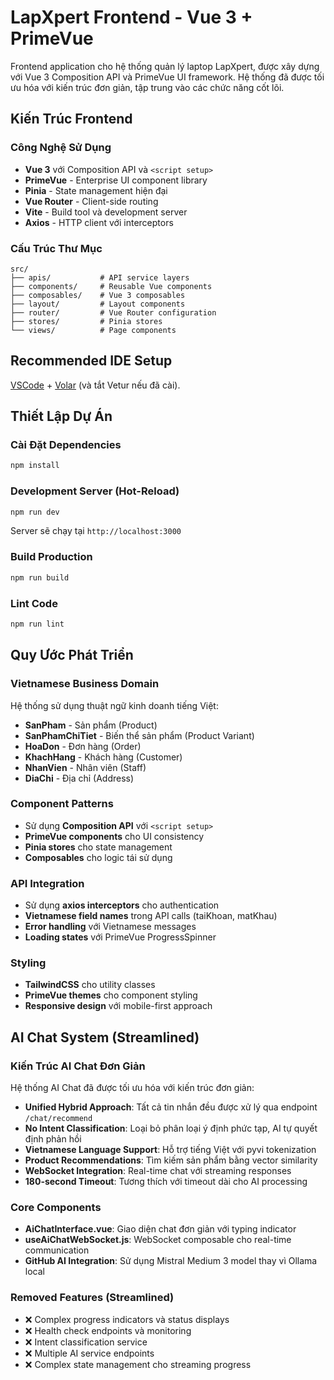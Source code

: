 # LapXpert Frontend - Vue 3 + PrimeVue

Frontend application cho hệ thống quản lý laptop LapXpert, được xây dựng với Vue 3 Composition API và PrimeVue UI framework. Hệ thống đã được tối ưu hóa với kiến trúc đơn giản, tập trung vào các chức năng cốt lõi.

## Kiến Trúc Frontend

### Công Nghệ Sử Dụng
- **Vue 3** với Composition API và `<script setup>`
- **PrimeVue** - Enterprise UI component library
- **Pinia** - State management hiện đại
- **Vue Router** - Client-side routing
- **Vite** - Build tool và development server
- **Axios** - HTTP client với interceptors

### Cấu Trúc Thư Mục
```
src/
├── apis/           # API service layers
├── components/     # Reusable Vue components
├── composables/    # Vue 3 composables
├── layout/         # Layout components
├── router/         # Vue Router configuration
├── stores/         # Pinia stores
└── views/          # Page components
```

## Recommended IDE Setup

[VSCode](https://code.visualstudio.com/) + [Volar](https://marketplace.visualstudio.com/items?itemName=Vue.volar) (và tắt Vetur nếu đã cài).

## Thiết Lập Dự Án

### Cài Đặt Dependencies
```sh
npm install
```

### Development Server (Hot-Reload)
```sh
npm run dev
```
Server sẽ chạy tại `http://localhost:3000`

### Build Production
```sh
npm run build
```

### Lint Code
```sh
npm run lint
```

## Quy Ước Phát Triển

### Vietnamese Business Domain
Hệ thống sử dụng thuật ngữ kinh doanh tiếng Việt:
- **SanPham** - Sản phẩm (Product)
- **SanPhamChiTiet** - Biến thể sản phẩm (Product Variant)
- **HoaDon** - Đơn hàng (Order)
- **KhachHang** - Khách hàng (Customer)
- **NhanVien** - Nhân viên (Staff)
- **DiaChi** - Địa chỉ (Address)

### Component Patterns
- Sử dụng **Composition API** với `<script setup>`
- **PrimeVue components** cho UI consistency
- **Pinia stores** cho state management
- **Composables** cho logic tái sử dụng

### API Integration
- Sử dụng **axios interceptors** cho authentication
- **Vietnamese field names** trong API calls (taiKhoan, matKhau)
- **Error handling** với Vietnamese messages
- **Loading states** với PrimeVue ProgressSpinner

### Styling
- **TailwindCSS** cho utility classes
- **PrimeVue themes** cho component styling
- **Responsive design** với mobile-first approach

## AI Chat System (Streamlined)

### Kiến Trúc AI Chat Đơn Giản
Hệ thống AI Chat đã được tối ưu hóa với kiến trúc đơn giản:

- **Unified Hybrid Approach**: Tất cả tin nhắn đều được xử lý qua endpoint `/chat/recommend`
- **No Intent Classification**: Loại bỏ phân loại ý định phức tạp, AI tự quyết định phản hồi
- **Vietnamese Language Support**: Hỗ trợ tiếng Việt với pyvi tokenization
- **Product Recommendations**: Tìm kiếm sản phẩm bằng vector similarity
- **WebSocket Integration**: Real-time chat với streaming responses
- **180-second Timeout**: Tương thích với timeout dài cho AI processing

### Core Components
- **AiChatInterface.vue**: Giao diện chat đơn giản với typing indicator
- **useAiChatWebSocket.js**: WebSocket composable cho real-time communication
- **GitHub AI Integration**: Sử dụng Mistral Medium 3 model thay vì Ollama local

### Removed Features (Streamlined)
- ❌ Complex progress indicators và status displays
- ❌ Health check endpoints và monitoring
- ❌ Intent classification service
- ❌ Multiple AI service endpoints
- ❌ Complex state management cho streaming progress

